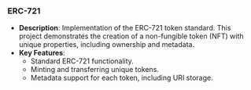 ### **ERC-721**
   - **Description**: Implementation of the ERC-721 token standard. This project demonstrates the creation of a non-fungible token (NFT) with unique properties, including ownership and metadata.
   - **Key Features**:
      - Standard ERC-721 functionality.
      - Minting and transferring unique tokens.
      - Metadata support for each token, including URI storage.
